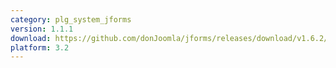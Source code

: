 ```yaml
---
category: plg_system_jforms
version: 1.1.1
download: https://github.com/donJoomla/jforms/releases/download/v1.6.2/plg_system_jforms_111_j30.zip
platform: 3.2
---
```

